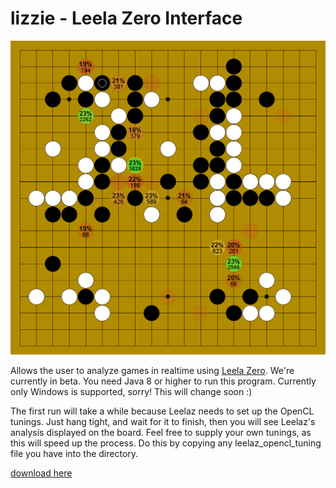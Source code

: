 # lizzie - Leela Zero Interface
![screenshot](/screen.png?raw=true)

Allows the user to analyze games in realtime using [Leela Zero](www.github.com/gcp/leela-zero). We're currently in beta. You need Java 8 or higher to run this program. Currently only Windows is supported, sorry! This will change soon :)

The first run will take a while because Leelaz needs to set up the OpenCL tunings. Just hang tight, and wait for it to finish, then you will see Leelaz's analysis displayed on the board. Feel free to supply your own tunings, as this will speed up the process. Do this by copying any leelaz_opencl_tuning file you have into the directory.

[download here](https://github.com/CamWagner/lizzie/releases/tag/0.2)
